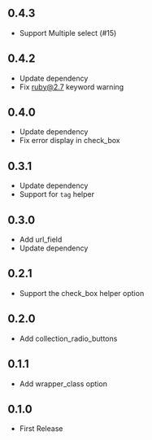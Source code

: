 ## 0.4.3

- Support Multiple select (#15)

## 0.4.2

- Update dependency
- Fix ruby@2.7 keyword warning

## 0.4.0

- Update dependency
- Fix error display in check_box

## 0.3.1

- Update dependency
- Support for `tag` helper

## 0.3.0

- Add url_field
- Update dependency

## 0.2.1

- Support the check_box helper option

## 0.2.0

- Add collection_radio_buttons

## 0.1.1

- Add wrapper_class option

## 0.1.0

- First Release
